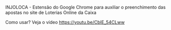 INJOLOCA - Estensão do Google Chrome para auxiliar o preenchimento das apostas no site de Loterias Online da Caixa

Como usar? Veja o vídeo https://youtu.be/CbIE_54CLww
